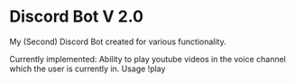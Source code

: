 # Discord Bot V 2.0

My (Second) Discord Bot created for various functionality.

Currently implemented:
Ability to play youtube videos in the voice channel which the user is currently in.
Usage
!play <youtube url> 
